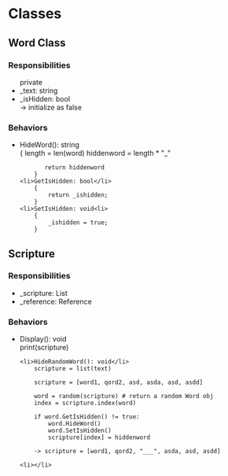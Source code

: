 # Classes

## Word Class

### Responsibilities
<ul>
    private
    <li>_text: string</li>
    <li>_isHidden: bool</li> -> initialize as false
</ul>

### Behaviors
<ul>
    <li>HideWord(): string</li>
        {
           length = len(word)
           hiddenword = length * "_"

           return hiddenword
        }
    <li>GetIsHidden: bool</li>
        {
            return _ishidden;
        }
    <li>SetIsHidden: void<li>
        {
            _ishidden = true;
        }
</ul>

## Scripture

### Responsibilities
<ul>
    <li>_scripture: List<Word> </li>
    <li>_reference: Reference </li>
</ul>

### Behaviors
<ul>
    <li>Display(): void</li>
        print(scripture)

    <li>HideRandomWord(): void</li>
        scripture = list(text)

        scripture = [word1, qord2, asd, asda, asd, asdd]

        word = random(scripture) # return a random Word obj
        index = scripture.index(word)

        if word.GetIsHidden() != true:
            word.HideWord()
            word.SetIsHidden()
            scripture[index] = hiddenword 

        -> scripture = [word1, qord2, "___", asda, asd, asdd]

    <li></li>
</ul>